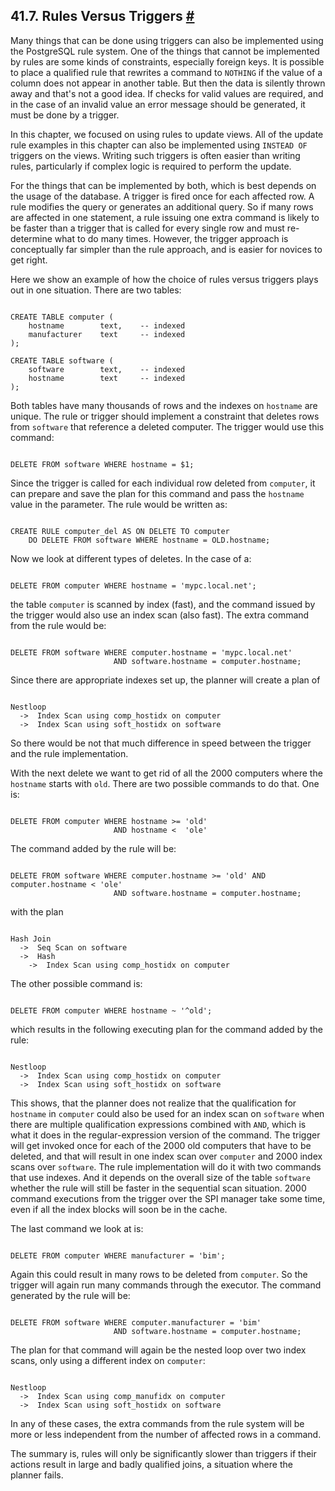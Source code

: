 ## 41.7. Rules Versus Triggers [#](#RULES-TRIGGERS)

Many things that can be done using triggers can also be implemented using the PostgreSQL rule system. One of the things that cannot be implemented by rules are some kinds of constraints, especially foreign keys. It is possible to place a qualified rule that rewrites a command to `NOTHING` if the value of a column does not appear in another table. But then the data is silently thrown away and that's not a good idea. If checks for valid values are required, and in the case of an invalid value an error message should be generated, it must be done by a trigger.

In this chapter, we focused on using rules to update views. All of the update rule examples in this chapter can also be implemented using `INSTEAD OF` triggers on the views. Writing such triggers is often easier than writing rules, particularly if complex logic is required to perform the update.

For the things that can be implemented by both, which is best depends on the usage of the database. A trigger is fired once for each affected row. A rule modifies the query or generates an additional query. So if many rows are affected in one statement, a rule issuing one extra command is likely to be faster than a trigger that is called for every single row and must re-determine what to do many times. However, the trigger approach is conceptually far simpler than the rule approach, and is easier for novices to get right.

Here we show an example of how the choice of rules versus triggers plays out in one situation. There are two tables:

```

CREATE TABLE computer (
    hostname        text,    -- indexed
    manufacturer    text     -- indexed
);

CREATE TABLE software (
    software        text,    -- indexed
    hostname        text     -- indexed
);
```

Both tables have many thousands of rows and the indexes on `hostname` are unique. The rule or trigger should implement a constraint that deletes rows from `software` that reference a deleted computer. The trigger would use this command:

```

DELETE FROM software WHERE hostname = $1;
```

Since the trigger is called for each individual row deleted from `computer`, it can prepare and save the plan for this command and pass the `hostname` value in the parameter. The rule would be written as:

```

CREATE RULE computer_del AS ON DELETE TO computer
    DO DELETE FROM software WHERE hostname = OLD.hostname;
```

Now we look at different types of deletes. In the case of a:

```

DELETE FROM computer WHERE hostname = 'mypc.local.net';
```

the table `computer` is scanned by index (fast), and the command issued by the trigger would also use an index scan (also fast). The extra command from the rule would be:

```

DELETE FROM software WHERE computer.hostname = 'mypc.local.net'
                       AND software.hostname = computer.hostname;
```

Since there are appropriate indexes set up, the planner will create a plan of

```

Nestloop
  ->  Index Scan using comp_hostidx on computer
  ->  Index Scan using soft_hostidx on software
```

So there would be not that much difference in speed between the trigger and the rule implementation.

With the next delete we want to get rid of all the 2000 computers where the `hostname` starts with `old`. There are two possible commands to do that. One is:

```

DELETE FROM computer WHERE hostname >= 'old'
                       AND hostname <  'ole'
```

The command added by the rule will be:

```

DELETE FROM software WHERE computer.hostname >= 'old' AND computer.hostname < 'ole'
                       AND software.hostname = computer.hostname;
```

with the plan

```

Hash Join
  ->  Seq Scan on software
  ->  Hash
    ->  Index Scan using comp_hostidx on computer
```

The other possible command is:

```

DELETE FROM computer WHERE hostname ~ '^old';
```

which results in the following executing plan for the command added by the rule:

```

Nestloop
  ->  Index Scan using comp_hostidx on computer
  ->  Index Scan using soft_hostidx on software
```

This shows, that the planner does not realize that the qualification for `hostname` in `computer` could also be used for an index scan on `software` when there are multiple qualification expressions combined with `AND`, which is what it does in the regular-expression version of the command. The trigger will get invoked once for each of the 2000 old computers that have to be deleted, and that will result in one index scan over `computer` and 2000 index scans over `software`. The rule implementation will do it with two commands that use indexes. And it depends on the overall size of the table `software` whether the rule will still be faster in the sequential scan situation. 2000 command executions from the trigger over the SPI manager take some time, even if all the index blocks will soon be in the cache.

The last command we look at is:

```

DELETE FROM computer WHERE manufacturer = 'bim';
```

Again this could result in many rows to be deleted from `computer`. So the trigger will again run many commands through the executor. The command generated by the rule will be:

```

DELETE FROM software WHERE computer.manufacturer = 'bim'
                       AND software.hostname = computer.hostname;
```

The plan for that command will again be the nested loop over two index scans, only using a different index on `computer`:

```

Nestloop
  ->  Index Scan using comp_manufidx on computer
  ->  Index Scan using soft_hostidx on software
```

In any of these cases, the extra commands from the rule system will be more or less independent from the number of affected rows in a command.

The summary is, rules will only be significantly slower than triggers if their actions result in large and badly qualified joins, a situation where the planner fails.